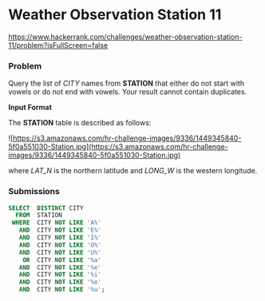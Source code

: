 # Weather Observation Station 11

https://www.hackerrank.com/challenges/weather-observation-station-11/problem?isFullScreen=false

### Problem

Query the list of *CITY* names from **STATION** that either do not start with vowels or do not end with vowels. Your result cannot contain duplicates.

**Input Format**

The **STATION** table is described as follows:

![https://s3.amazonaws.com/hr-challenge-images/9336/1449345840-5f0a551030-Station.jpg](https://s3.amazonaws.com/hr-challenge-images/9336/1449345840-5f0a551030-Station.jpg)

where *LAT_N* is the northern latitude and *LONG_W* is the western longitude.

### Submissions

```sql
SELECT  DISTINCT CITY
  FROM  STATION
 WHERE  CITY NOT LIKE 'A%'
   AND  CITY NOT LIKE 'E%'
   AND  CITY NOT LIKE 'I%'
   AND  CITY NOT LIKE 'O%'
   AND  CITY NOT LIKE 'U%'
    OR  CITY NOT LIKE '%a'
   AND  CITY NOT LIKE '%e'
   AND  CITY NOT LIKE '%i'
   AND  CITY NOT LIKE '%o'
   AND  CITY NOT LIKE '%u';
```